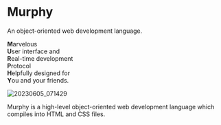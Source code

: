 # Murphy
An object-oriented web development language.  
  
**M**arvelous  
**U**ser interface and  
**R**eal-time development  
**P**rotocol  
**H**elpfully designed for  
**Y**ou and your friends.  

![20230605_071429](https://github.com/AdrianLloyd7113/Murphy/assets/117595045/7d65d01c-07b4-41ed-ae39-a4e5d755789e)
  
Murphy is a high-level object-oriented web development language which compiles into HTML and CSS files.
